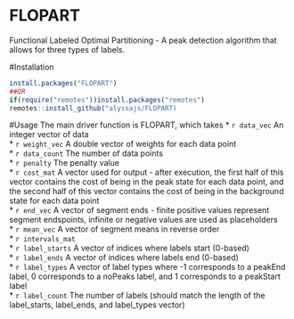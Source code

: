 # FLOPART 
Functional Labeled Optimal Partitioning - A peak detection algorithm that allows for three types of labels.

#Installation

```r
install.packages("FLOPART")
##OR
if(require("remotes"))install.packages("remotes")
remotes::install_github("alyssajs/FLOPART)
```

#Usage
The main driver function is FLOPART, which takes
        * ```r data_vec``` An integer vector of data   
        * ```r weight_vec``` A double vector of weights for each data point  
        * ```r data_count``` The number of data points  
        * ```r penalty``` The penalty value  
        * ```r cost_mat``` A vector used for output - after execution, the first half of this vector contains the cost of being in the peak state for each data point, and the second half of this 
vector contains the cost of being in the background state for each data point  
        * ```r end_vec``` A vector of segment ends - finite positive values represent segment endspoints, infinite or negative values are used as placeholders  
        * ```r mean_vec``` A vector of segment means in reverse order  
        * ```r intervals_mat```  
        * ```r label_starts``` A vector of indices where labels start (0-based)  
        * ```r label_ends``` A vector of indices where labels end (0-based)  
        * ```r label_types``` A vector of label types where -1 corresponds to a peakEnd label, 0 corresponds to a noPeaks label, and 1 corresponds to a peakStart label  
        * ```r label_count``` The number of labels (should match the length of the label_starts, label_ends, and label_types vector)  

     